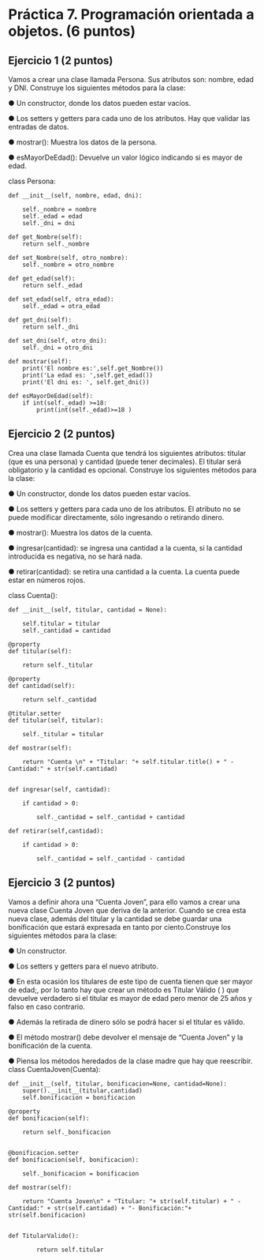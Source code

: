 # Práctica 7. Programación orientada a objetos. (6 puntos)
## Ejercicio 1 (2 puntos)
Vamos a crear una clase llamada Persona. Sus atributos son: nombre, edad y
DNI. Construye los siguientes métodos para la clase:

● Un constructor, donde los datos pueden estar vacíos.

● Los setters y getters para cada uno de los atributos. Hay que validar las
entradas de datos.

● mostrar(): Muestra los datos de la persona.

● esMayorDeEdad(): Devuelve un valor lógico indicando si es mayor de edad.

class Persona:

    
    def __init__(self, nombre, edad, dni):
        
        self._nombre = nombre
        self._edad = edad
        self._dni = dni
        
    def get_Nombre(self):
        return self._nombre
        
    def set_Nombre(self, otro_nombre):
        self._nombre = otro_nombre
            
    def get_edad(self):
        return self._edad
        
    def set_edad(self, otra_edad):
        self._edad = otra_edad
        
    def get_dni(self):
        return self._dni
        
    def set_dni(self, otro_dni):
        self._dni = otro_dni
        
    def mostrar(self):
        print('El nombre es:',self.get_Nombre())
        print('La edad es: ',self.get_edad())
        print('El dni es: ', self.get_dni())
        
    def esMayorDeEdad(self):
        if int(self._edad) >=18:
            print(int(self._edad)>=18 )



## Ejercicio 2 (2 puntos)
Crea una clase llamada Cuenta que tendrá los siguientes atributos: titular (que es
una persona) y cantidad (puede tener decimales). El titular será obligatorio y la
cantidad es opcional. Construye los siguientes métodos para la clase:

● Un constructor, donde los datos pueden estar vacíos.

● Los setters y getters para cada uno de los atributos. El atributo no se puede
modificar directamente, sólo ingresando o retirando dinero.

● mostrar(): Muestra los datos de la cuenta.

● ingresar(cantidad): se ingresa una cantidad a la cuenta, si la cantidad
introducida es negativa, no se hará nada.

● retirar(cantidad): se retira una cantidad a la cuenta. La cuenta puede estar
en números rojos.

class Cuenta():
    
    def __init__(self, titular, cantidad = None):
        
        self.titular = titular
        self._cantidad = cantidad
    
    @property
    def titular(self):
        
        return self._titular
    
    @property
    def cantidad(self):
        
        return self._cantidad
        
    @titular.setter
    def titular(self, titular):
        
        self._titular = titular
        
    def mostrar(self):
        
        return "Cuenta \n" + "Titular: "+ self.titular.title() + " - Cantidad:" + str(self.cantidad)
       
        
    def ingresar(self, cantidad):
        
        if cantidad > 0:
            
            self._cantidad = self._cantidad + cantidad
        
    def retirar(self,cantidad):
            
        if cantidad > 0:
                
            self._cantidad = self._cantidad - cantidad
            


## Ejercicio 3 (2 puntos)
Vamos a definir ahora una “Cuenta Joven”, para ello vamos a crear una nueva
clase Cuenta Joven que deriva de la anterior. Cuando se crea esta nueva clase,
además del titular y la cantidad se debe guardar una bonificación que estará
expresada en tanto por ciento.Construye los siguientes métodos para la clase:

● Un constructor.

● Los setters y getters para el nuevo atributo.

● En esta ocasión los titulares de este tipo de cuenta tienen que ser mayor de
edad;, por lo tanto hay que crear un método es Titular Válido ( ) que
devuelve verdadero si el titular es mayor de edad pero menor de 25 años y
falso en caso contrario.

● Además la retirada de dinero sólo se podrá hacer si el titular es válido.

● El método mostrar() debe devolver el mensaje de “Cuenta Joven” y la
bonificación de la cuenta.

● Piensa los métodos heredados de la clase madre que hay que reescribir.
class CuentaJoven(Cuenta):
    
    def __init__(self, titular, bonificacion=None, cantidad=None):
        super().__init__(titular,cantidad)
        self.bonificacion = bonificacion
    
    @property
    def bonificacion(self):
        
        return self._bonificacion
    

    @bonificacion.setter
    def bonificacion(self, bonificacion):
        
        self._bonificacion = bonificacion
        
    def mostrar(self):
        
        return "Cuenta Joven\n" + "Titular: "+ str(self.titular) + " - Cantidad:" + str(self.cantidad) + "- Bonificación:"+ str(self.bonificacion)
       
            
    def TitularValido():
        
            return self.titular 

